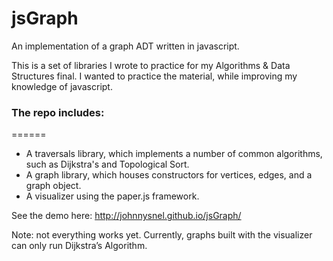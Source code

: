 jsGraph
=======

An implementation of a graph ADT written in javascript.

This is a set of libraries I wrote to practice for my Algorithms & Data Structures final. I wanted to practice the material, while improving my knowledge of javascript.

<h3>The repo includes:</h3>
======
<ul>
<li>A traversals library, which implements a number of common algorithms, such as Dijkstra's and Topological Sort.</li>

<li>A graph library, which houses constructors for vertices, edges, and a graph object.</li>

<li>A visualizer using the paper.js framework.</li>
</ul>

See the demo here: http://johnnysnel.github.io/jsGraph/

Note: not everything works yet. Currently, graphs built with the visualizer can only run Dijkstra’s Algorithm.
